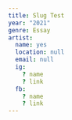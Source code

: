 ```yaml
---
title: Slug Test
year: "2021"
genre: Essay
artist:
  name: yes
  location: null
  email: null
  ig:
    ? name
    ? link
  fb:
    ? name
    ? link
---
```


